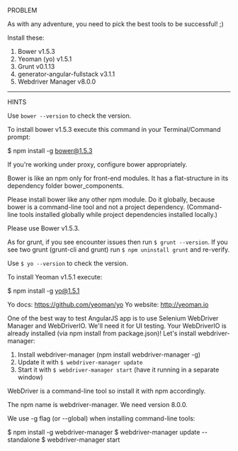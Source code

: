 PROBLEM

As with any adventure, you need to pick the best tools to be successful! ;)

Install these:

1. Bower v1.5.3
2. Yeoman (yo) v1.5.1
3. Grunt v0.1.13
4. generator-angular-fullstack v3.1.1
5. Webdriver Manager v8.0.0

---

HINTS

Use `bower --version` to check the version.

To install bower v1.5.3 execute this command in your Terminal/Command prompt:

$ npm install -g bower@1.5.3

If you're working under proxy, configure bower appropriately.

Bower is like an npm only for front-end modules. It has a flat-structure in its dependency folder bower_components.

Please install bower like any other npm module. Do it globally, because bower is a command-line tool and not a project dependency. (Command-line tools installed globally while project dependencies installed locally.)

Please use Bower v1.5.3.

As for grunt, if you see encounter issues then run `$ grunt --version`.
If you see two grunt (grunt-cli and grunt) run `$ npm uninstall grunt` and re-verify.

Use `$ yo --version` to check the version.

To install Yeoman v1.5.1 execute:

$ npm install -g yo@1.5.1

Yo docs: https://github.com/yeoman/yo
Yo website: http://yeoman.io

One of the best way to test AngularJS app is to use Selenium WebDriver Manager and WebDriverIO. We'll need it for UI testing. Your WebDriverIO is already installed (via npm install from package.json)! Let's install webdriver-manager:

1. Install webdriver-manager (npm install webdriver-manager -g)
2. Update it with `$ webdriver-manager update`
3. Start it with `$ webdriver-manager start` (have it running in a separate window)

WebDriver is a command-line tool so install it with npm accordingly.

The npm name is webdriver-manager. We need version 8.0.0.

We use -g flag (or --global) when installing command-line tools:

$ npm install -g webdriver-manager
$ webdriver-manager update --standalone
$ webdriver-manager start
